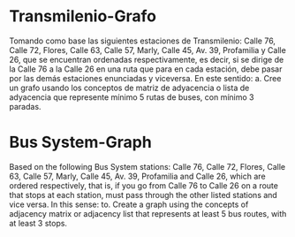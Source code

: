 # Transmilenio-Grafo
Tomando como base las siguientes estaciones de Transmilenio: Calle 76, Calle 72, Flores, Calle 63, Calle 57, Marly, Calle 45, Av. 39, Profamilia y Calle 26, que se encuentran ordenadas respectivamente, es decir, si se dirige de la Calle 76 a la Calle 26 en una ruta que para en cada estación, debe pasar por las demás estaciones enunciadas y viceversa. En este sentido:
a.	Cree un grafo usando los conceptos de matriz de adyacencia o lista de adyacencia que represente mínimo 5 rutas de buses, con mínimo 3 paradas.

# Bus System-Graph
Based on the following Bus System stations: Calle 76, Calle 72, Flores, Calle 63, Calle 57, Marly, Calle 45, Av. 39, Profamilia and Calle 26, which are ordered respectively, that is, if you go from Calle 76 to Calle 26 on a route that stops at each station, must pass through the other listed stations and vice versa. In this sense:
to. Create a graph using the concepts of adjacency matrix or adjacency list that represents at least 5 bus routes, with at least 3 stops.
